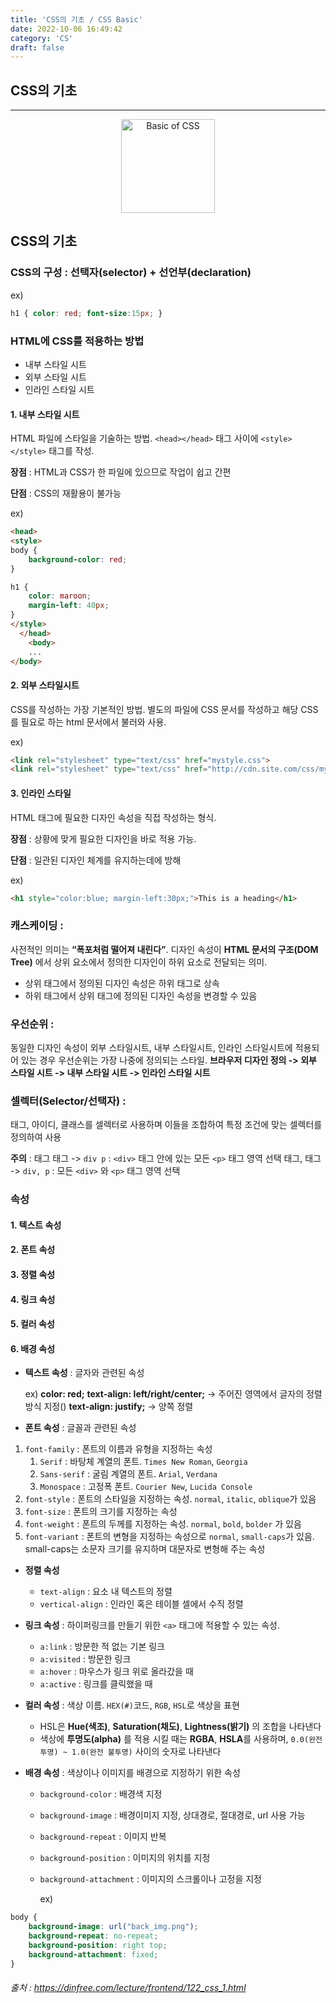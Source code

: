 ```yaml
---
title: 'CSS의 기초 / CSS Basic'
date: 2022-10-06 16:49:42
category: 'CS'
draft: false
---
```


## CSS의 기초

---
<div style="text-align: center;"><img alt="Basic of CSS" src="https://upload.wikimedia.org/wikipedia/commons/thumb/d/d5/CSS3_logo_and_wordmark.svg/120px-CSS3_logo_and_wordmark.svg.png" style="height: 150px"></div>

## CSS의 기초

### CSS의 구성 : 선택자(selector) + 선언부(declaration)
ex)
```css
h1 { color: red; font-size:15px; }
```


### HTML에 CSS를 적용하는 방법

- 내부 스타일 시트
- 외부 스타일 시트
- 인라인 스타일 시트

#### 1. 내부 스타일 시트
   HTML 파일에 스타일을 기술하는 방법. `<head></head>` 태그 사이에 `<style></style>` 태그를 작성.

   **장점** : HTML과 CSS가 한 파일에 있으므로 작업이 쉽고 간편

   **단점** : CSS의 재활용이 불가능

   ex)
```html
<head>
<style>
body {
    background-color: red;
}

h1 {
    color: maroon;
    margin-left: 40px;
}
</style>
  </head>
    <body>
    ...
</body>
```

#### 2. 외부 스타일시트
   CSS를 작성하는 가장 기본적인 방법. 별도의 파일에 CSS 문서를 작성하고 해당 CSS를 필요로 하는 html 문서에서 불러와 사용.

   ex)
```html
<link rel="stylesheet" type="text/css" href="mystyle.css">
<link rel="stylesheet" type="text/css" href="http://cdn.site.com/css/mystyle.css">
```

#### 3. 인라인 스타일
   HTML 태그에 필요한 디자인 속성을 직접 작성하는 형식.

   **장점** : 상황에 맞게 필요한 디자인을 바로 적용 가능.

   **단점** : 일관된 디자인 체계를 유지하는데에 방해

   ex)
```html
<h1 style="color:blue; margin-left:30px;">This is a heading</h1>
```

### 캐스케이딩 : 
사전적인 의미는 **“폭포처럼 떨어져 내린다”**. 디자인 속성이 **HTML 문서의 구조(DOM Tree)** 에서 상위 요소에서 정의한 디자인이 하위 요소로 전달되는 의미.
- 상위 태그에서 정의된 디자인 속성은 하위 태그로 상속
- 하위 태그에서 상위 태그에 정의된 디자인 속성을 변경할 수 있음

### 우선순위 : 
동일한 디자인 속성이 외부 스타일시트, 내부 스타일시트, 인라인 스타일시트에 적용되어 있는 경우 우선순위는 가장 나중에 정의되는 스타일.
**브라우저 디자인 정의 -> 외부 스타일 시트 -> 내부 스타일 시트 -> 인라인 스타일 시트**


### 셀렉터(Selector/선택자) : 
태그, 아이디, 클래스를 셀렉터로 사용하며 이들을 조합하여 특정 조건에 맞는 셀렉터를 정의하여 사용

**주의** :
태그 태그 -> `div p` : `<div>` 태그 안에 있는 모든 `<p>` 태그 영역 선택
태그, 태그 -> `div, p` : 모든 `<div>` 와 `<p>` 태그 영역 선택

### 속성
#### 1. 텍스트 속성
#### 2. 폰트 속성
#### 3. 정렬 속성
#### 4. 링크 속성
#### 5. 컬러 속성
#### 6. 배경 속성

- **텍스트 속성** : 글자와 관련된 속성

  ex)
  **color: red;**
  **text-align: left/right/center;** -> 주어진 영역에서 글자의 정렬 방식 지정()
  **text-align: justify;** -> 양쪽 정렬

- **폰트 속성** : 글꼴과 관련된 속성
1. `font-family` : 폰트의 이름과 유형을 지정하는 속성
    1. `Serif` : 바탕체 계열의 폰트. `Times New Roman`, `Georgia`
    2. `Sans-serif` : 굴림 계열의 폰트. `Arial`, `Verdana`
    3. `Monospace` : 고정폭 폰트. `Courier New`, `Lucida Console`
2. `font-style` : 폰트의 스타일을 지정하는 속성. `normal`, `italic`, `oblique`가 있음
3. `font-size` : 폰트의 크기를 지정하는 속성
4. `font-weight` : 폰트의 두께를 지정하는 속성. `normal`, `bold`, `bolder` 가 있음
5. `font-variant` : 폰트의 변형을 지정하는 속성으로 `normal`, `small-caps`가 있음. small-caps는 소문자 크기를 유지하며 대문자로 변형해 주는 속성

- **정렬 속성**
    - `text-align` : 요소 내 텍스트의 정렬
    - `vertical-align` : 인라인 혹은 테이블 셀에서 수직 정렬

- **링크 속성** : 하이퍼링크를 만들기 위한 `<a>` 태그에 적용할 수 있는 속성.
    - `a:link` : 방문한 적 없는 기본 링크
    - `a:visited` : 방문한 링크
    - `a:hover` : 마우스가 링크 위로 올라갔을 때
    - `a:active` : 링크를 클릭했을 때

- **컬러 속성** : 색상 이름. `HEX(#)`코드, `RGB`, `HSL`로 색상을 표현
    - HSL은 **Hue(색조)**, **Saturation(채도)**, **Lightness(밝기)** 의 조합을 나타낸다
    - 색상에 **투명도(alpha)** 를 적용 시킬 때는 **RGBA**, **HSLA**를 사용하며, `0.0(완전 투명) ~ 1.0(완전 불투명)` 사이의 숫자로 나타낸다

- **배경 속성** : 색상이나 이미지를 배경으로 지정하기 위한 속성
    - `background-color` : 배경색 지정
    - `background-image` : 배경이미지 지정, 상대경로, 절대경로, url 사용 가능
    - `background-repeat` : 이미지 반복
    - `background-position` : 이미지의 위치를 지정
    - `background-attachment` : 이미지의 스크롤이나 고정을 지정
  
      ex)
```css
body {
    background-image: url("back_img.png");
    background-repeat: no-repeat;
    background-position: right top;
    background-attachment: fixed;
}
```




###### 출처 : https://dinfree.com/lecture/frontend/122_css_1.html